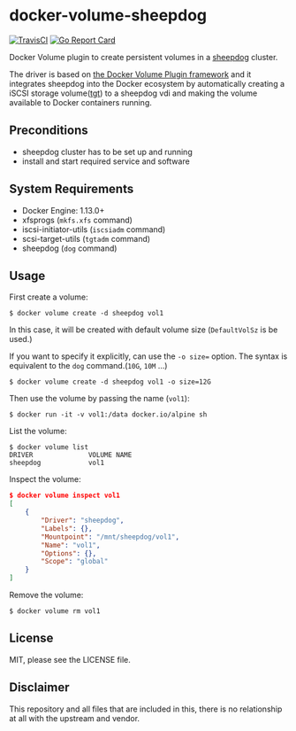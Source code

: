 # docker-volume-sheepdog

[![TravisCI](https://travis-ci.org/kazuhisya/docker-volume-sheepdog.svg)](https://travis-ci.org/kazuhisya/docker-volume-sheepdog)
[![Go Report Card](https://goreportcard.com/badge/github.com/kazuhisya/docker-volume-sheepdog)](https://goreportcard.com/report/github.com/kazuhisya/docker-volume-sheepdog)

Docker Volume plugin to create persistent volumes in a [sheepdog](http://sheepdog.github.io/sheepdog/) cluster.

The driver is based on [the Docker Volume Plugin framework](https://docs.docker.com/engine/extend/plugins_volume/) and it integrates sheepdog into the Docker ecosystem by automatically creating a iSCSI storage volume([tgt](http://stgt.sourceforge.net/)) to a sheepdog vdi and making the volume available to Docker containers running.



## Preconditions

- sheepdog cluster has to be set up and running
- install and start required service and software

## System Requirements

- Docker Engine: 1.13.0+
- xfsprogs (`mkfs.xfs` command)
- iscsi-initiator-utils (`iscsiadm` command)
- scsi-target-utils (`tgtadm` command)
- sheepdog (`dog` command)

## Usage

First create a volume:

```
$ docker volume create -d sheepdog vol1
```

In this case, it will be created with default volume size (`DefaultVolSz` is be used.)


If you want to specify it explicitly, can use the `-o size=` option.
The syntax is equivalent to the `dog` command.(`10G`, `10M` ...)

```
$ docker volume create -d sheepdog vol1 -o size=12G
```

Then use the volume by passing the name (`vol1`):

```
$ docker run -it -v vol1:/data docker.io/alpine sh
```

List the volume:

```
$ docker volume list
DRIVER              VOLUME NAME
sheepdog            vol1
```

Inspect the volume:

```json
$ docker volume inspect vol1
[
    {
        "Driver": "sheepdog",
        "Labels": {},
        "Mountpoint": "/mnt/sheepdog/vol1",
        "Name": "vol1",
        "Options": {},
        "Scope": "global"
    }
]
```

Remove the volume:

```
$ docker volume rm vol1
```

## License

MIT, please see the LICENSE file.

## Disclaimer

This repository and all files that are included in this, there is no relationship at all with the upstream and vendor.
